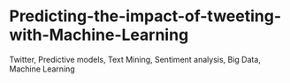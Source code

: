 # Predicting-the-impact-of-tweeting-with-Machine-Learning
Twitter, Predictive models, Text Mining, Sentiment analysis, Big Data, Machine Learning
